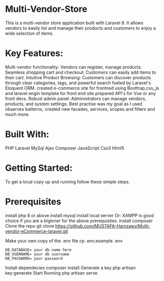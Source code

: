 # Multi-Vendor-Store
This is a multi-vendor store application built with Laravel 9. It allows vendors to easily list and manage their products and customers to enjoy a wide selection of items.

# Key Features:

Multi-vendor functionality: Vendors can register, manage products.
Seamless shopping cart and checkout: Customers can easily add items to their cart.
Intuitive Product Browsing: Customers can discover products through clear categories, tags, and powerful search fueled by Laravel's Eloquent ORM.
created e-commerce site for frontned using Boottrap,css,,js and laravel engin template for front end site 
prepared API's for Vue or any front devs.
Robust admin panel: Administrators can manage vendors, products, and system settings.
Best practise was my goal as I used observes batterns, created new facades, services, scopes and filters and much more.


# Built With:
PHP
Laravel
MySql
Ajax
Composer
JavaScript
Css3
Html5

# Getting Started:
To get a local copy up and running follow these simple steps.

# Prerequisites
install php 8 or above
install mysql
install local server
Or: XAMPP is good choice if you are a biginner for the above prerequisites.
install composer
Clone the repo
    git clone https://github.com/MUSTAFA-Hamzawy/Multi-vendor-eCommerce-laravel.git

Make your own copy of the .env file
    cp .env.example .env
 
    DB_DATABASE= your db name here
    DB_USERNAME= your db username
    DB_PASSWORD= your password 
Install dependecies
    composer install
Generate a key
    php artisan key:generate
Start Running
    php artisan serve

    
